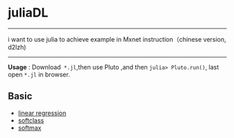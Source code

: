 # juliaDL



***

i want to use julia to achieve example in Mxnet instruction（chinese version, d2lzh)

***

**Usage** : Download` *.jl`,then use Pluto ,and then `julia> Pluto.run()`, last open `*.jl` in browser.

## Basic

- [linear regression](https://github.com/ZhouZhuofei/juliaDL/blob/main/LinearRegression.jl)
- [softclass](https://github.com/ZhouZhuofei/juliaDL/blob/main/basic/softclass.jl)
- [softmax](https://github.com/ZhouZhuofei/juliaDL/blob/main/basic/softmax1.jl)
